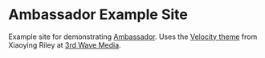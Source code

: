 # Ambassador Example Site

Example site for demonstrating [Ambassador](https://www.getambassador.com). Uses the [Velocity theme](https://wrapbootstrap.com/theme/velocity-designed-for-products-WB0N38R04) from Xiaoying Riley at [3rd Wave Media](http://themes.3rdwavemedia.com/).
